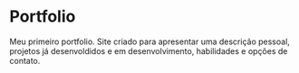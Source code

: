 # Portfolio

Meu primeiro portfolio. Site criado para apresentar uma descrição pessoal, projetos já desenvoldidos e em desenvolvimento, habilidades e opções de contato.

